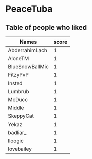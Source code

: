 # PeaceTuba
## Table of people who liked
Names | score
--- | ---
AbderrahimLach | 1
AloneTM | 1
BlueSnowBallMic | 1
FitzyPvP | 1
Insted | 1
Lumbrub | 1
McDucc | 1
Middle | 1
SkeppyCat | 1
Yekaz | 1
badliar_ | 1
lloogic | 1
lovebailey | 1
